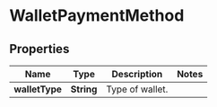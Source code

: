 

# WalletPaymentMethod

## Properties

Name | Type | Description | Notes
------------ | ------------- | ------------- | -------------
**walletType** | **String** | Type of wallet. | 




